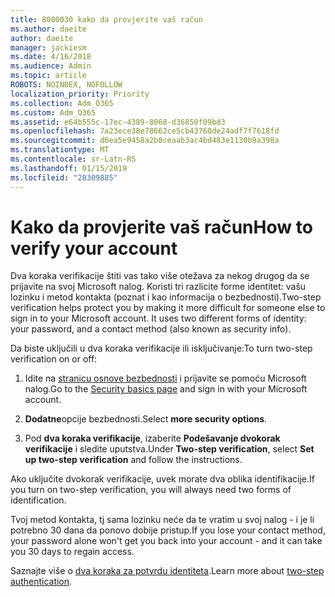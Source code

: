```yaml
---
title: 8000030 kako da provjerite vaš račun
ms.author: daeite
author: daeite
manager: jackiesm
ms.date: 4/16/2018
ms.audience: Admin
ms.topic: article
ROBOTS: NOINDEX, NOFOLLOW
localization_priority: Priority
ms.collection: Adm_O365
ms.custom: Adm_O365
ms.assetid: e64b555c-17ec-4389-8068-d36850f09bd3
ms.openlocfilehash: 7a23ece38e78662ce5cb43760de24adf7f7618fd
ms.sourcegitcommit: d6ea5e9458a2b8ceaab3ac4bd483e1130b9a398a
ms.translationtype: MT
ms.contentlocale: sr-Latn-RS
ms.lasthandoff: 01/15/2019
ms.locfileid: "28309885"
---
```

# <a name="how-to-verify-your-account"></a><span data-ttu-id="9c14d-102">Kako da provjerite vaš račun</span><span class="sxs-lookup"><span data-stu-id="9c14d-102">How to verify your account</span></span>

<span data-ttu-id="9c14d-p101">Dva koraka verifikacije štiti vas tako više otežava za nekog drugog da se prijavite na svoj Microsoft nalog. Koristi tri razlicite forme identitet: vašu lozinku i metod kontakta (poznat i kao informacija o bezbednosti).</span><span class="sxs-lookup"><span data-stu-id="9c14d-p101">Two-step verification helps protect you by making it more difficult for someone else to sign in to your Microsoft account. It uses two different forms of identity: your password, and a contact method (also known as security info).</span></span> 
  
<span data-ttu-id="9c14d-105">Da biste uključili u dva koraka verifikacije ili isključivanje:</span><span class="sxs-lookup"><span data-stu-id="9c14d-105">To turn two-step verification on or off:</span></span>
  
1. <span data-ttu-id="9c14d-106">Idite na [stranicu osnove bezbednosti](https://go.microsoft.com/fwlink/?linkid=842325) i prijavite se pomoću Microsoft nalog.</span><span class="sxs-lookup"><span data-stu-id="9c14d-106">Go to the [Security basics page](https://go.microsoft.com/fwlink/?linkid=842325) and sign in with your Microsoft account.</span></span> 
    
2. <span data-ttu-id="9c14d-107">**Dodatne**opcije bezbednosti.</span><span class="sxs-lookup"><span data-stu-id="9c14d-107">Select **more security options**.</span></span> 
    
3. <span data-ttu-id="9c14d-108">Pod **dva koraka verifikacije**, izaberite **Podešavanje dvokorak verifikacije** i sledite uputstva.</span><span class="sxs-lookup"><span data-stu-id="9c14d-108">Under **Two-step verification**, select **Set up two-step verification** and follow the instructions.</span></span> 
    
<span data-ttu-id="9c14d-109">Ako uključite dvokorak verifikacije, uvek morate dva oblika identifikacije.</span><span class="sxs-lookup"><span data-stu-id="9c14d-109">If you turn on two-step verification, you will always need two forms of identification.</span></span>
  
<span data-ttu-id="9c14d-110">Tvoj metod kontakta, tj sama lozinku neće da te vratim u svoj nalog - i je li potrebno 30 dana da ponovo dobije pristup.</span><span class="sxs-lookup"><span data-stu-id="9c14d-110">If you lose your contact method, your password alone won't get you back into your account - and it can take you 30 days to regain access.</span></span> 
  
<span data-ttu-id="9c14d-111">Saznajte više o [dva koraka za potvrdu identiteta](https://go.microsoft.com/fwlink/?linkid=872270).</span><span class="sxs-lookup"><span data-stu-id="9c14d-111">Learn more about [two-step authentication](https://go.microsoft.com/fwlink/?linkid=872270).</span></span>
  

